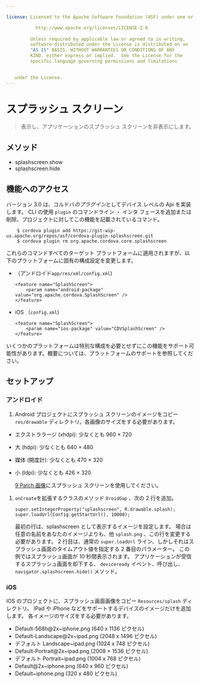 ```yaml
---

license: Licensed to the Apache Software Foundation (ASF) under one or more contributor license agreements. See the NOTICE file distributed with this work for additional information regarding copyright ownership. The ASF licenses this file to you under the Apache License, Version 2.0 (the "License"); you may not use this file except in compliance with the License. You may obtain a copy of the License at

           http://www.apache.org/licenses/LICENSE-2.0
    
         Unless required by applicable law or agreed to in writing,
         software distributed under the License is distributed on an
         "AS IS" BASIS, WITHOUT WARRANTIES OR CONDITIONS OF ANY
         KIND, either express or implied.  See the License for the
         specific language governing permissions and limitations
    

   under the License.
---
```


# スプラッシュ スクリーン

> 表示し、アプリケーションのスプラッシュ スクリーンを非表示にします。

## メソッド

*   splashscreen.show
*   splashscreen.hide

## 機能へのアクセス

バージョン 3.0 は、コルドバ*のプラグイン*としてデバイス レベルの Api を実装します。 CLI の使用 `plugin` のコマンドライン ・ インタ フェースを追加または削除、プロジェクトに対してこの機能を記載されているコマンド。

        $ cordova plugin add https://git-wip-us.apache.org/repos/asf/cordova-plugin-splashscreen.git
        $ cordova plugin rm org.apache.cordova.core.splashscreen
    

これらのコマンドすべてのターゲット プラットフォームに適用されますが、以下のプラットフォームに固有の構成設定を変更します。

*   （アンドロイド`app/res/xml/config.xml`)
    
        <feature name="SplashScreen">
            <param name="android-package" value="org.apache.cordova.SplashScreen" />
        </feature>
        

*   iOS （`config.xml`)
    
        <feature name="SplashScreen">
            <param name="ios-package" value="CDVSplashScreen" />
        </feature>
        

いくつかのプラットフォームは特別な構成を必要とせずにこの機能をサポート可能性があります。概要については、プラットフォームのサポートを参照してください。

## セットアップ

### アンドロイド

1.  Android プロジェクトにスプラッシュ スクリーンのイメージをコピー `res/drawable` ディレクトリ。各画像のサイズをする必要があります。

*   エクストララージ (xhdpi): 少なくとも 960 × 720
*   大 (hdpi): 少なくとも 640 × 480
*   媒体 (開度計): 少なくとも 470 × 320
*   小 (ldpi): 少なくとも 426 × 320
    
    [9 Patch 画像][1]にスプラッシュ スクリーンを使用してください。

 [1]: https://developer.android.com/tools/help/draw9patch.html

1.  `onCreate`を拡張するクラスのメソッド `DroidGap` 、次の 2 行を追加。
    
        super.setIntegerProperty("splashscreen", R.drawable.splash);
        super.loadUrl(Config.getStartUrl(), 10000);
        
    
    最初の行は、splashscreen として表示するイメージを設定します。 場合は任意の名前をあなたのイメージよりも、他 `splash.png` 、この行を変更する必要があります。 2 行目は、通常の `super.loadUrl` ライン、しかしそれはスプラッシュ画面のタイムアウト値を指定する 2 番目のパラメーター。 この例ではスプラッシュ画面が 10 秒間表示されます。 アプリケーションが受信するスプラッシュ画面を却下する、 `deviceready` イベント、呼び出し、 `navigator.splashscreen.hide()` メソッド。

### iOS

IOS のプロジェクトに、スプラッシュ画面画像をコピー `Resources/splash` ディレクトリ。 IPad や iPhone などをサポートするデバイスのイメージだけを追加します。 各イメージのサイズをする必要があります。

*   Default-568h@2x~iphone.png (640 x 1136 ピクセル)
*   Default-Landscape@2x~ipad.png (2048 x 1496 ピクセル)
*   デフォルト Landscape~ipad.png (1024 x 748 ピクセル)
*   Default-Portrait@2x~ipad.png (2008 × 1536 ピクセル)
*   デフォルト Portrait~ipad.png (1004 x 768 ピクセル)
*   Default@2x~iphone.png (640 x 960 ピクセル)
*   Default~iphone.png (320 x 480 ピクセル)